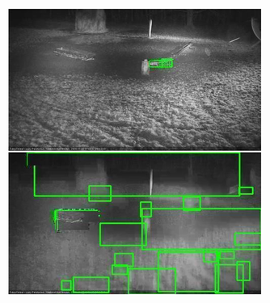 ![20201122-173551-174554](in2/20201122/20201122-173551-174554_0_.jpg)
![20201122-175610-180613](in2/20201122/20201122-175610-180613_0_.jpg)
